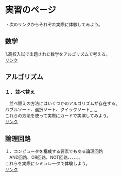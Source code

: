 <h1>実習のページ</h1>

・次のリンクからそれぞれ実際に体験してみよう。<p>


<h2>数学</h2>
1.高校入試で出題された数学をアルゴリズムで考える。<br>
<a href="https://y2020am.github.io/Entrance_Q5">リンク</a>


<h2>アルゴリズム</h2>
<h3>１．並べ替え</h3>
　並べ替えの方法にはいくつかのアルゴリズムが存在する。<br>
バブルソート、選択ソート、クイックソート,,,,,,<br>
これらの方法を使って実際にカードで実演してみよう。<br>
   <a href="https://y2020am.github.io/Sorting_cards">リンク</a>

<h2>論理回路</h2>
１．コンピュータを構成する要素でもある論理回路<br>
　AND回路、OR回路、NOT回路、、、、、、<br>
これらを実際にシミュレータで体験しよう。<br>
<a href="https://www.falstad.com/circuit/">リンク</a>


